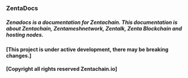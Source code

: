 ### ZentaDocs

##### *Zenadocs is a documentation for Zentachain. This documentation is about Zentachain, Zentameshnetwork, Zentalk, Zenta Blockchain and hosting nodes.*

#### [This project is under active development, there may be breaking changes.]
#### [Copyright all rights reserved Zentachain.io]

